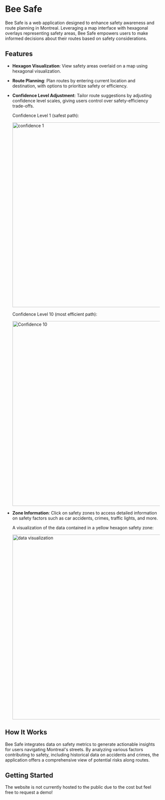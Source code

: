 # Bee Safe

Bee Safe is a web application designed to enhance safety awareness and route planning in Montreal. Leveraging a map interface with hexagonal overlays representing safety areas, Bee Safe empowers users to make informed decisions about their routes based on safety considerations.

## Features

- **Hexagon Visualization**: View safety areas overlaid on a map using hexagonal visualization.
- **Route Planning**: Plan routes by entering current location and destination, with options to prioritize safety or efficiency.
- **Confidence Level Adjustment**: Tailor route suggestions by adjusting confidence level scales, giving users control over safety-efficiency trade-offs.
  
  Confidence Level 1 (safest path):
  
  <img width="600" alt="confidence 1" src="https://github.com/SamuelBeaudoin/Bee_Safe/assets/73494088/640bbe80-3f47-4ef0-8aa5-b9c32fb46816">

  Confidence Level 10 (most efficient path):
  
  <img width="600" alt="Confidence 10" src="https://github.com/SamuelBeaudoin/Bee_Safe/assets/73494088/684ae108-a879-46b8-8162-f5f8a4239eb0">


- **Zone Information**: Click on safety zones to access detailed information on safety factors such as car accidents, crimes, traffic lights, and more.

  A visualization of the data contained in a yellow hexagon safety zone:

  <img width="600" alt="data visualization" src="https://github.com/SamuelBeaudoin/Bee_Safe/assets/73494088/5fc9f53b-d7d7-4fbf-9e72-730cb0dd7875">


## How It Works

Bee Safe integrates data on safety metrics to generate actionable insights for users navigating Montreal's streets. By analyzing various factors contributing to safety, including historical data on accidents and crimes, the application offers a comprehensive view of potential risks along routes.

## Getting Started

The website is not currently hosted to the public due to the cost but feel free to request a demo!
